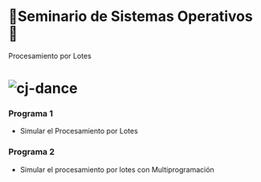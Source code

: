 # 🥵Seminario de Sistemas Operativos🥵
Procesamiento por Lotes
# ![cj-dance](https://user-images.githubusercontent.com/92269511/217409180-695771e3-6c8c-4150-8669-c933a0676868.gif)
### Programa 1
- Simular el Procesamiento por Lotes
### Programa 2
- Simular el procesamiento por lotes con Multiprogramación

